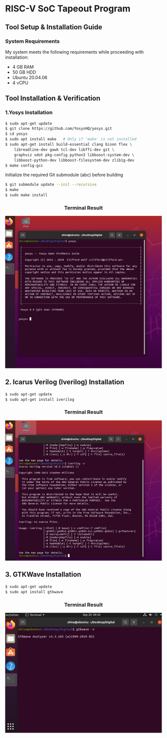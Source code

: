 # RISC-V SoC Tapeout Program 




## Tool Setup & Installation Guide
### System Requirements
My system meets the following requirements while proceeding with installation:

- 4 GB RAM
- 50 GB HDD
- Ubuntu 20.04.06
- 4 vCPU

## Tool Installation & Verification
### 1.Yosys Installation

```bash
$ sudo apt-get update
$ git clone https://github.com/YosysHQ/yosys.git
$ cd yosys
$ sudo apt install make   # Only if 'make' is not installed
$ sudo apt-get install build-essential clang bison flex \
    libreadline-dev gawk tcl-dev libffi-dev git \
    graphviz xdot pkg-config python3 libboost-system-dev \
    libboost-python-dev libboost-filesystem-dev zlib1g-dev
$ make config-gcc
```


Initialize the required Git submodule (abc) before building


```bash
$ git submodule update --init --recursive
$ make
$ sudo make install
```

<div align="center">
    
### Terminal Result

</div>

<div align="center">
    
![Alt Text](Screenshot/yosys.png)

</div>

## 2. Icarus Verilog (Iverilog) Installation


```bash
$ sudo apt-get update
$ sudo apt-get install iverilog
```

<div align="center">
    
### Terminal Result

</div>

<div align="center">
    
![Alt Text](Screenshot/iverilog.png)

</div>

## 3. GTKWave Installation

```bash
$ sudo apt-get update
$ sudo apt install gtkwave
```

<div align="center">
    
### Terminal Result

</div>

<div align="center">
    
![Alt Text](Screenshot/gtkwave.png)

</div>
